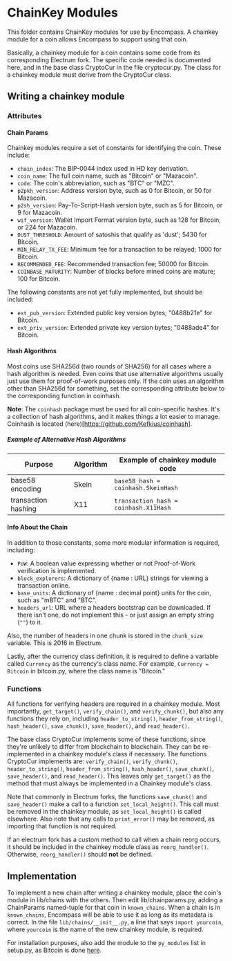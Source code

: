 ChainKey Modules
================

This folder contains ChainKey modules for use by Encompass. A chainkey module for a coin allows Encompass to support using that coin.

Basically, a chainkey module for a coin contains some code from its corresponding Electrum fork. The specific code needed is documented here, and in the base class CryptoCur in the file cryptocur.py.
The class for a chainkey module must derive from the CryptoCur class.

## Writing a chainkey module

### Attributes

#### Chain Params

Chainkey modules require a set of constants for identifying the coin. These include:

- `chain_index`: The BIP-0044 index used in HD key derivation.
- `coin_name`: The full coin name, such as "Bitcoin" or "Mazacoin".
- `code`: The coin's abbreviation, such as "BTC" or "MZC".
- `p2pkh_version`: Address version byte, such as 0 for Bitcoin, or 50 for Mazacoin.
- `p2sh_version`: Pay-To-Script-Hash version byte, such as 5 for Bitcoin, or 9 for Mazacoin.
- `wif_version`: Wallet Import Format version byte, such as 128 for Bitcoin, or 224 for Mazacoin.
- `DUST_THRESHOLD`: Amount of satoshis that qualify as 'dust'; 5430 for Bitcoin.
- `MIN_RELAY_TX_FEE`: Minimum fee for a transaction to be relayed; 1000 for Bitcoin.
- `RECOMMENDED_FEE`: Recommended transaction fee; 50000 for Bitcoin.
- `COINBASE_MATURITY`: Number of blocks before mined coins are mature; 100 for Bitcoin.

The following constants are not yet fully implemented, but should be included:

- `ext_pub_version`: Extended public key version bytes; "0488b21e" for Bitcoin.
- `ext_priv_version`: Extended private key version bytes; "0488ade4" for Bitcoin.

#### Hash Algorithms

Most coins use SHA256d (two rounds of SHA256) for all cases where a hash algorithm is needed. Even coins that use alternative
algorithms usually just use them for proof-of-work purposes only. If the coin uses an algorithm other than SHA256d for something,
set the corresponding attribute below to the corresponding function in coinhash.

**Note**: The `coinhash` package must be used for all coin-specific hashes. It's a collection of hash algorithms, and it makes
things a lot easier to manage. Coinhash is located (here)[https://github.com/Kefkius/coinhash].

##### Example of Alternative Hash Algorithms

|Purpose             |Algorithm      |Example of chainkey module code       |
|--------------------|---------------|--------------------------------------|
|base58 encoding     |Skein          |`base58_hash = coinhash.SkeinHash`    |
|transaction hashing |X11            |`transaction_hash = coinhash.X11Hash` |

#### Info About the Chain

In addition to those constants, some more modular information is required, including:

- `PoW`: A boolean value expressing whether or not Proof-of-Work verification is implemented.
- `block_explorers`: A dictionary of {name : URL} strings for viewing a transaction online.
- `base_units`: A dictionary of {name : decimal point} units for the coin, such as "mBTC" and "BTC".
- `headers_url`: URL where a headers bootstrap can be downloaded. If there isn't one, do not implement this - or just assign an empty string (`""`) to it.

Also, the number of headers in one chunk is stored in the `chunk_size` variable. This is 2016 in Electrum.

Lastly, after the currency class definition, it is required to define a variable called `Currency` as the currency's class name. For example, `Currency = Bitcoin` in bitcoin.py, where the class name is "Bitcoin."

### Functions

All functions for verifying headers are required in a chainkey module. Most importantly, `get_target()`, `verify_chain()`, and `verify_chunk()`, but also any functions they rely on, including `header_to_string()`, `header_from_string()`, `hash_header()`, `save_chunk()`, `save_header()`, and `read_header()`.

The base class CryptoCur implements some of these functions, since they're unlikely to differ from blockchain to blockchain. They can be re-implemented in a chainkey module's class if necessary.
The functions CryptoCur implements are: `verify_chain()`, `verify_chunk()`, `header_to_string()`, `header_from_string()`, `hash_header()`, `save_chunk()`, `save_header()`, and `read_header()`.
This leaves only `get_target()` as the method that must always be implemented in a Chainkey module's class.

Note that commonly in Electrum forks, the functions `save_chunk()` and `save_header()` make a call to a function `set_local_height()`.
This call must be removed in the chainkey module, as `set_local_height()` is called elsewhere. Also note that any calls to `print_error()` may be removed, as importing that function is not required.

If an electrum fork has a custom method to call when a chain reorg occurs, it should be included in the chainkey module class as `reorg_handler()`. Otherwise, `reorg_handler()` should **not** be defined.

## Implementation

To implement a new chain after writing a chainkey module, place the coin's module in lib/chains with the others. Then edit lib/chainparams.py, adding a ChainParams named-tuple for that coin in `known_chains`. When a chain is in `known_chains`, Encompass will be able to use it as long as its metadata is correct.
In the file `lib/chains/__init__.py`, a line that says `import yourcoin`, where `yourcoin` is the name of the new chainkey module, is required.

For installation purposes, also add the module to the `py_modules` list in setup.py, as Bitcoin is done [here](https://github.com/mazaclub/encompass/blob/master/setup.py#L117).
